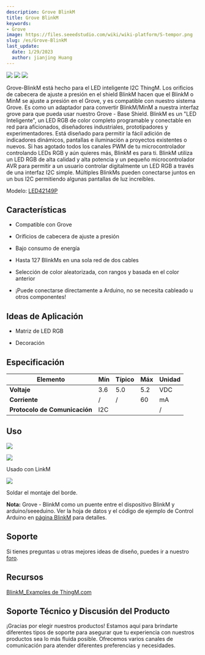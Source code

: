 ```yaml
---
description: Grove BlinkM
title: Grove BlinkM
keywords:
- Grove
image: https://files.seeedstudio.com/wiki/wiki-platform/S-tempor.png
slug: /es/Grove-BlinkM
last_update:
  date: 1/29/2023
  author: jianjing Huang
---
```


![](https://files.seeedstudio.com/wiki/Grove-BlinkM/img/Tbkms.jpg) ![](https://files.seeedstudio.com/wiki/Grove-BlinkM/img/Tbkms_01.jpg) ![](https://files.seeedstudio.com/wiki/Grove-BlinkM/img/Tbkms_02.jpg)

Grove-BlinkM está hecho para el LED inteligente I2C ThingM. Los orificios de cabecera de ajuste a presión en el shield BlinkM hacen que el BlinkM o MinM se ajuste a presión en el Grove, y es compatible con nuestro sistema Grove. Es como un adaptador para convertir BlinkM/MinM a nuestra interfaz grove para que pueda usar nuestro Grove - Base Shield.
 BlinkM es un "LED Inteligente", un LED RGB de color completo programable y conectable en red para aficionados, diseñadores industriales, prototipadores y experimentadores. Está diseñado para permitir la fácil adición de indicadores dinámicos, pantallas e iluminación a proyectos existentes o nuevos. Si has agotado todos los canales PWM de tu microcontrolador controlando LEDs RGB y aún quieres más, BlinkM es para ti. BlinkM utiliza un LED RGB de alta calidad y alta potencia y un pequeño microcontrolador AVR para permitir a un usuario controlar digitalmente un LED RGB a través de una interfaz I2C simple. Múltiples BlinkMs pueden conectarse juntos en un bus I2C permitiendo algunas pantallas de luz increíbles.

Modelo: [LED42149P](https://www.seeedstudio.com/depot/grove-blinkm-p-826.html?cPath=156_157)

## Características ##

- Compatible con Grove

- Orificios de cabecera de ajuste a presión

- Bajo consumo de energía

- Hasta 127 BlinkMs en una sola red de dos cables

- Selección de color aleatorizada, con rangos y basada en el color anterior

- ¡Puede conectarse directamente a Arduino, no se necesita cableado u otros componentes!

## Ideas de Aplicación ##

- Matriz de LED RGB

- Decoración

## Especificación ##

 |Elemento| Mín| Típico| Máx| Unidad|
 |---|---|---|---|---|
| **Voltaje**|3.6|5.0|5.2| VDC|
 |**Corriente**|/| /| 60|mA|
 |**Protocolo de Comunicación**| I2C|||/|

## Uso ##

![](https://files.seeedstudio.com/wiki/Grove-BlinkM/img/Twigblink2.jpg)

![](https://files.seeedstudio.com/wiki/Grove-BlinkM/img/Blinkmhw1.jpg)

Usado con LinkM

![](https://files.seeedstudio.com/wiki/Grove-BlinkM/img/Blinkmhw2.jpg)

Soldar el montaje del borde.

**Nota:** Grove - BlinkM como un puente entre el dispositivo BlinkM y arduino/seeeduino. Ver la hoja de datos y el código de ejemplo de Control Arduino en [página BlinkM](https://www.seeedstudio.com/depot/blinkm-i2c-controlled-rgb-led-p-836.html?cPath=156_157) para detalles.

## Soporte ##

Si tienes preguntas u otras mejores ideas de diseño, puedes ir a nuestro [foro](https://www.seeedstudio.com/forum).

## Recursos ##

[BlinkM_Examples de ThingM.com](http://thingm.com/fileadmin/thingm/downloads/BlinkM_Examples.zip)

## Soporte Técnico y Discusión del Producto

¡Gracias por elegir nuestros productos! Estamos aquí para brindarte diferentes tipos de soporte para asegurar que tu experiencia con nuestros productos sea lo más fluida posible. Ofrecemos varios canales de comunicación para atender diferentes preferencias y necesidades.

<div class="button_tech_support_container">
<a href="https://forum.seeedstudio.com/" class="button_forum"></a> 
<a href="https://www.seeedstudio.com/contacts" class="button_email"></a>
</div>

<div class="button_tech_support_container">
<a href="https://discord.gg/eWkprNDMU7" class="button_discord"></a> 
<a href="https://github.com/Seeed-Studio/wiki-documents/discussions/69" class="button_discussion"></a>
</div>